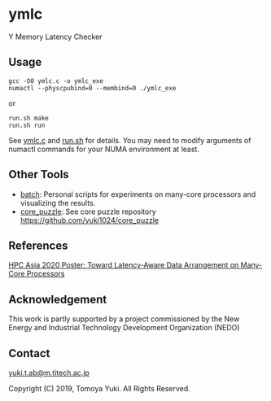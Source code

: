 # ymlc

Y Memory Latency Checker

## Usage

```
gcc -O0 ymlc.c -o ymlc_exe
numactl --physcpubind=0 --membind=0 ./ymlc_exe
```
or
```
run.sh make
run.sh run
```

See [ymlc.c](/ymlc.c) and [run.sh](/run.sh) for details.
You may need to modify arguments of numactl commands for your NUMA environment at least.

## Other Tools

- [batch](/batch/): Personal scripts for experiments on many-core processors and visualizing the results.
- [core_puzzle](https://github.com/yuki1024/core_puzzle): See core puzzle repository https://github.com/yuki1024/core_puzzle

## References

[HPC Asia 2020 Poster: Toward Latency-Aware Data Arrangement on Many-Core Processors](http://sighpc.ipsj.or.jp/HPCAsia2020/program.html)

## Acknowledgement

This work is partly supported by a project commissioned by the New Energy and Industrial Technology Development Organization (NEDO)

## Contact

yuki.t.ab@m.titech.ac.jp

Copyright (C) 2019, Tomoya Yuki. All Rights Reserved.
